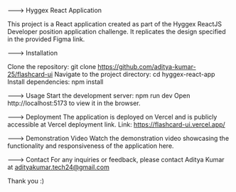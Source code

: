 ---> Hyggex React Application

This project is a React application created as part of the Hyggex ReactJS Developer position application challenge. It replicates the design specified in the provided Figma link.



---> Installation

Clone the repository: git clone https://github.com/aditya-kumar-25/flashcard-ui
Navigate to the project directory: cd hyggex-react-app
Install dependencies: npm install




---> Usage
Start the development server: npm run dev
Open http://localhost:5173 to view it in the browser.


---> Deployment
The application is deployed on Vercel and is publicly accessible at Vercel deployment link.
Link: https://flashcard-ui.vercel.app/

---> Demonstration Video
Watch the demonstration video showcasing the functionality and responsiveness of the application here.

---> Contact
For any inquiries or feedback, please contact Aditya Kumar at adityakumar.tech24@gmail.com

Thank you :)
